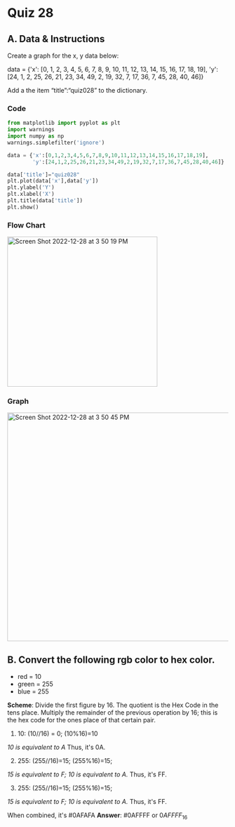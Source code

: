 # Quiz 28

## A. Data & Instructions
Create a graph for the x, y data below: 

data =  {'x': [0, 1, 2, 3, 4, 5, 6, 7, 8, 9, 10, 11, 12, 13, 14, 15, 16, 17, 18, 19],
'y': [24, 1, 2, 25, 26, 21, 23, 34, 49, 2, 19, 32, 7, 17, 36, 7, 45, 28, 40, 46]}

Add a the item “title”:“quiz028” to the dictionary.




### Code
```.py
from matplotlib import pyplot as plt
import warnings
import numpy as np
warnings.simplefilter('ignore')

data = {'x':[0,1,2,3,4,5,6,7,8,9,10,11,12,13,14,15,16,17,18,19],
        'y':[24,1,2,25,26,21,23,34,49,2,19,32,7,17,36,7,45,28,40,46]}

data['title']="quiz028"
plt.plot(data['x'],data['y'])
plt.ylabel('Y')
plt.xlabel('X')
plt.title(data['title'])
plt.show()
```

### Flow Chart
<img width="342" alt="Screen Shot 2022-12-28 at 3 50 19 PM" src="https://user-images.githubusercontent.com/113817801/209777717-855dfd11-d02d-41d9-9642-e56ecb1b4478.png">


### Graph
<img width="521" alt="Screen Shot 2022-12-28 at 3 50 45 PM" src="https://user-images.githubusercontent.com/113817801/209777764-fc870176-752e-4031-b0f7-00e6d94116a0.png">


## B. Convert the following rgb color to hex color.
* red = 10
* green = 255
* blue = 255

**Scheme**: Divide the first figure by 16. The quotient is the Hex Code in the tens place. Multiply the remainder of the previous operation by 16; this is the hex code for the ones place of that certain pair.

1. 10: (10//16) = 0; (10%16)=10 

  *10 is equivalent to A* Thus, it's 0A.

2. 255: (255//16)=15; (255%16)=15; 

  *15 is equivalent to F; 10 is equivalent to A.* Thus, it's FF.

3. 255: (255//16)=15; (255%16)=15; 

  *15 is equivalent to F; 10 is equivalent to A.* Thus, it's FF.

When combined, it's #0AFAFA
**Answer**: #0AFFFF or $0AFFFF_{16}$
